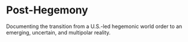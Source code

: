 # Post-Hegemony
Documenting the transition from a U.S.-led hegemonic world order to an emerging, uncertain, and multipolar reality.
